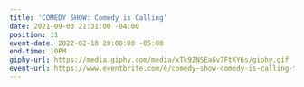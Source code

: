 ```yaml
---
title: 'COMEDY SHOW: Comedy is Calling'
date: 2021-09-03 21:31:00 -04:00
position: 11
event-date: 2022-02-18 20:00:00 -05:00
end-time: 10PM
giphy-url: https://media.giphy.com/media/xTk9ZNSEaGv7FtKY6s/giphy.gif
event-url: https://www.eventbrite.com/e/comedy-show-comedy-is-calling-tickets-255498351447
---
```


